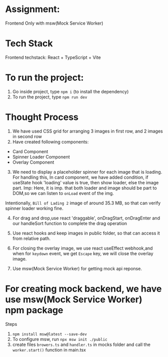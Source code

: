 # Assignment:
Frontend Only with msw(Mock Service Worker)

# Tech Stack
Frontend techstack: React + TypeScript + Vite

# To run the project:
1) Go inside project, type ``npm i`` (to install the dependency)
2) To run the project, type ``npm run dev``

# Thought Process
1) We have used CSS grid for arranging 3 images in first row, and 2 images in second row 
2) Have created following components:
- Card Component
- Spinner Loader Component
- Overlay Component

3) We need to display a placeholder spinner for each image that is loading.
For handling this, In card component, we have added condition, if useState hook 'loading'
value is true, then show loader, else the image part.
Imp: Here, it is imp. that both loader and image should be part to DOM,so  we can listen to    ``onLoad`` event of the img.

Intentionally, ``Bill of Lading 2`` image of around 35.3 MB, so that can verify spinner loader working fine.

4) For drag and drop,use react 'draggable', onDragStart, onDragEnter and our handleSort function to complete the drag operation


5) Use react hooks and keep images in public folder, so that can access it from relative path.

6) For closing the overlay image, we use react useEffect webhook,and when for ``keydown`` event, we get ``Escape`` key, we will close the overlay image.
 
7) Use msw(Mock Service Worker) for getting mock api reponse.





# For creating mock backend, we have use msw(Mock Service Worker) npm package
Steps
1) ``npm install msw@latest --save-dev``
2) To configure msw, run ``npx msw init ./public``
2) create files ``browers.ts`` and ``handler.ts`` in mocks folder and call the ``worker.start()``
function in main.tsx


